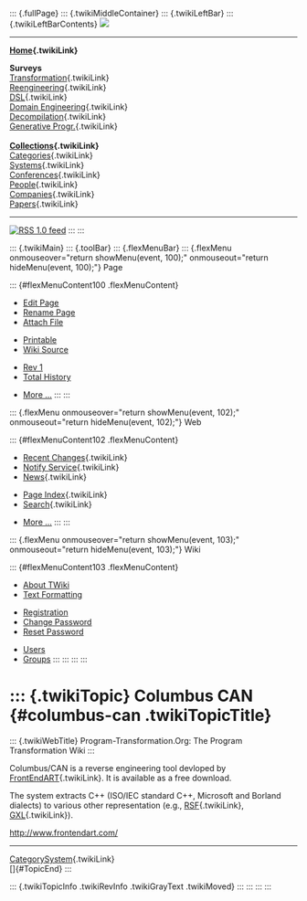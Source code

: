 ::: {.fullPage}
::: {.twikiMiddleContainer}
::: {.twikiLeftBar}
::: {.twikiLeftBarContents}
![](../pub/transformation.gif)

------------------------------------------------------------------------

**[Home](WebHome){.twikiLink}**

**Surveys**\
[Transformation](ProgramTransformation){.twikiLink}\
[Reengineering](ReengineeringWiki){.twikiLink}\
[DSL](DomainSpecificLanguages){.twikiLink}\
[Domain Engineering](DomainEngineering){.twikiLink}\
[Decompilation](DeCompilation){.twikiLink}\
[Generative Progr.](GenerativeProgrammingWiki){.twikiLink}\
\
**[Collections](CategoryCollection){.twikiLink}**\
[Categories](CategoryCategory){.twikiLink}\
[Systems](TransformationSystems){.twikiLink}\
[Conferences](TransformationConferences){.twikiLink}\
[People](TransformationPeople){.twikiLink}\
[Companies](TransformationCompanies){.twikiLink}\
[Papers](CategoryPaper){.twikiLink}

------------------------------------------------------------------------

[![](../pub/rss.gif "RSS 1.0 feed")](WebRss@skin=rss)
:::
:::

::: {.twikiMain}
::: {.toolBar}
::: {.flexMenuBar}
::: {.flexMenu onmouseover="return showMenu(event, 100);" onmouseout="return hideMenu(event, 100);"}
Page

::: {#flexMenuContent100 .flexMenuContent}
-   [Edit
    Page](http://www.program-transformation.org/edit/Transform/ColumbusCAN?t=1536826443)
-   [Rename
    Page](http://www.program-transformation.org/rename/Transform/ColumbusCAN)
-   [Attach
    File](http://www.program-transformation.org/attach/Transform/ColumbusCAN)

<!-- -->

-   [Printable](http://www.program-transformation.org/view/Transform/ColumbusCAN?skin=print.pattern)
-   [Wiki
    Source](http://www.program-transformation.org/view/Transform/ColumbusCAN?skin=text&raw=on&contenttype=text/plain)

<!-- -->

-   [Rev
    1](http://www.program-transformation.org/view/Transform/ColumbusCAN?rev=1.1)
-   [Total
    History](http://www.program-transformation.org/rdiff/Transform/ColumbusCAN)

<!-- -->

-   [More
    \...](http://www.program-transformation.org/oops/Transform/ColumbusCAN?template=oopsmore&param1=1.1&param2=1.1)
:::
:::

::: {.flexMenu onmouseover="return showMenu(event, 102);" onmouseout="return hideMenu(event, 102);"}
Web

::: {#flexMenuContent102 .flexMenuContent}
-   [Recent Changes](WebChanges){.twikiLink}
-   [Notify Service](WebNotify){.twikiLink}
-   [News](WebNews){.twikiLink}

<!-- -->

-   [Page Index](WebIndex){.twikiLink}
-   [Search](WebSearch){.twikiLink}

<!-- -->

-   [More
    \...](http://www.program-transformation.org/oops/Transform/ColumbusCAN?template=oopsmore&param1=1.1&param2=1.1)
:::
:::

::: {.flexMenu onmouseover="return showMenu(event, 103);" onmouseout="return hideMenu(event, 103);"}
Wiki

::: {#flexMenuContent103 .flexMenuContent}
-   [About
    TWiki](http://www.program-transformation.org/view/TWiki/WebHome)
-   [Text
    Formatting](http://www.program-transformation.org/view/TWiki/TextFormattingRules)

<!-- -->

-   [Registration](http://www.program-transformation.org/view/TWiki/TWikiRegistration)
-   [Change
    Password](http://www.program-transformation.org/view/TWiki/ChangePassword)
-   [Reset
    Password](http://www.program-transformation.org/view/TWiki/ResetPassword)

<!-- -->

-   [Users](http://www.program-transformation.org/view/Main/TWikiUsers)
-   [Groups](http://www.program-transformation.org/view/Main/TWikiGroups)
:::
:::
:::
:::

::: {.twikiTopic}
Columbus CAN {#columbus-can .twikiTopicTitle}
============

::: {.twikiWebTitle}
Program-Transformation.Org: The Program Transformation Wiki
:::

Columbus/CAN is a reverse engineering tool devloped by
[FrontEndART](FrontEndART){.twikiLink}. It is available as a free
download.

The system extracts C++ (ISO/IEC standard C++, Microsoft and Borland
dialects) to various other representation (e.g., [RSF](RSF){.twikiLink},
[GXL](GXL){.twikiLink}).

<http://www.frontendart.com/>

------------------------------------------------------------------------

[CategorySystem](CategorySystem){.twikiLink}\
[]{#TopicEnd}
:::

::: {.twikiTopicInfo .twikiRevInfo .twikiGrayText .twikiMoved}
:::
:::
:::
:::
